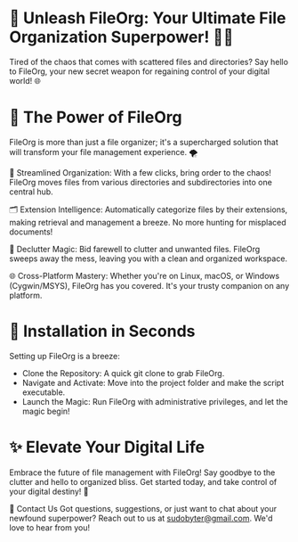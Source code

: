# 🚀 Unleash FileOrg: Your Ultimate File Organization Superpower! 🦸‍♂️
Tired of the chaos that comes with scattered files and directories? Say hello to FileOrg, your new secret weapon for regaining control of your digital world! 🌐

# 🌟 The Power of FileOrg
FileOrg is more than just a file organizer; it's a supercharged solution that will transform your file management experience. 🌪️

📂 Streamlined Organization: With a few clicks, bring order to the chaos! FileOrg moves files from various directories and subdirectories into one central hub.

🗂️ Extension Intelligence: Automatically categorize files by their extensions, making retrieval and management a breeze. No more hunting for misplaced documents!

🧹 Declutter Magic: Bid farewell to clutter and unwanted files. FileOrg sweeps away the mess, leaving you with a clean and organized workspace.

🌐 Cross-Platform Mastery: Whether you're on Linux, macOS, or Windows (Cygwin/MSYS), FileOrg has you covered. It's your trusty companion on any platform.

# 🚀 Installation in Seconds
Setting up FileOrg is a breeze:

- Clone the Repository: A quick git clone to grab FileOrg.
- Navigate and Activate: Move into the project folder and make the script executable.
- Launch the Magic: Run FileOrg with administrative privileges, and let the magic begin!
# ✨ Elevate Your Digital Life
Embrace the future of file management with FileOrg! Say goodbye to the clutter and hello to organized bliss. Get started today, and take control of your digital destiny! 🌟

📧 Contact Us
Got questions, suggestions, or just want to chat about your newfound superpower? Reach out to us at sudobyter@gmail.com. We'd love to hear from you!
